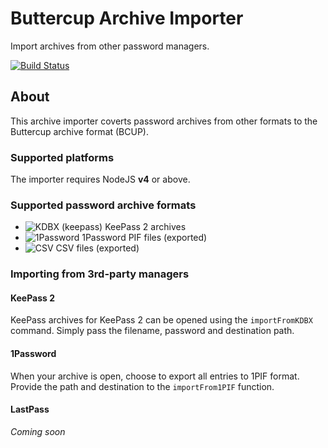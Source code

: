# Buttercup Archive Importer
Import archives from other password managers.

[![Build Status](https://travis-ci.org/perry-mitchell/buttercup-importer.svg?branch=master)](https://travis-ci.org/perry-mitchell/buttercup-importer)

## About
This archive importer coverts password archives from other formats to the Buttercup archive format (BCUP).

### Supported platforms
The importer requires NodeJS **v4** or above.

### Supported password archive formats

* ![KDBX (keepass)](https://img.shields.io/badge/KDBX-Full-brightgreen.svg) KeePass 2 archives
* ![1Password](https://img.shields.io/badge/1PIF-Pending-yellow.svg) 1Password PIF files (exported)
* ![CSV](https://img.shields.io/badge/CSV-None-red.svg) CSV files (exported)

### Importing from 3rd-party managers

#### KeePass 2

KeePass archives for KeePass 2 can be opened using the `importFromKDBX` command. Simply pass the filename, password and destination path.

#### 1Password

When your archive is open, choose to export all entries to 1PIF format. Provide the path and destination to the `importFrom1PIF` function.

#### LastPass

_Coming soon_
